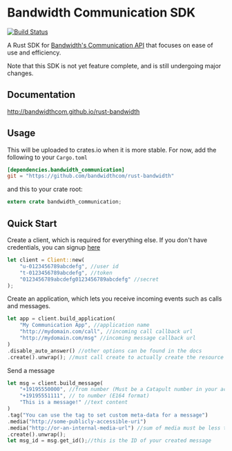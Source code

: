 Bandwidth Communication SDK
====
[![Build Status](https://travis-ci.org/bandwidthcom/rust-bandwidth.svg?branch=master)](https://travis-ci.org/bandwidthcom/rust-bandwidth)

A Rust SDK for [Bandwidth's Communication API](http://ap.bandwidth.com/)
that focuses on ease of use and efficiency.

Note that this SDK is not yet feature complete, and is still undergoing major changes.

## Documentation

http://bandwidthcom.github.io/rust-bandwidth

## Usage

This will be uploaded to crates.io when it is more stable.
For now, add the following to your `Cargo.toml`

```toml
[dependencies.bandwidth_communication]
git = "https://github.com/bandwidthcom/rust-bandwidth"
```

and this to your crate root:

```rust
extern crate bandwidth_communication;
```

## Quick Start

Create a client, which is required for everything else.
If you don't have credentials, you can signup [here](https://catapult.inetwork.com/pages/signup.jsf)
```rust
let client = Client::new(
	"u-0123456789abcdefg", //user id
	"t-0123456789abcdefg", //token
	"0123456789abcdefg0123456789abcdefg" //secret
);
```

Create an application, which lets you receive incoming events such as calls and messages.
```rust
let app = client.build_application(
	"My Communication App", //application name
	"http://mydomain.com/call", //incoming call callback url
	"http://mydomain.com/msg" //incoming message callback url
)
.disable_auto_answer() //other options can be found in the docs
.create().unwrap(); //must call create to actually create the resource
```

Send a message
```rust
let msg = client.build_message(
	"+19195550000", //from number (Must be a Catapult number in your account)
	"+19195551111", // to number (E164 format)
	"This is a message!" //text content
)
.tag("You can use the tag to set custom meta-data for a message")
.media("http://some-publicly-accessible-uri")
.media("http://or-an-internal-media-url") //sum of media must be less than 2,000,000 bytes
.create().unwrap();
let msg_id = msg.get_id();//this is the ID of your created message
```


